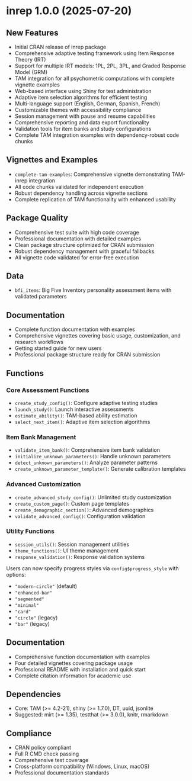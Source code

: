 # inrep 1.0.0 (2025-07-20)

## New Features

* Initial CRAN release of inrep package
* Comprehensive adaptive testing framework using Item Response Theory (IRT)
* Support for multiple IRT models: 1PL, 2PL, 3PL, and Graded Response Model (GRM)
* TAM integration for all psychometric computations with complete vignette examples
* Web-based interface using Shiny for test administration
* Adaptive item selection algorithms for efficient testing
* Multi-language support (English, German, Spanish, French)
* Customizable themes with accessibility compliance
* Session management with pause and resume capabilities
* Comprehensive reporting and data export functionality
* Validation tools for item banks and study configurations
* Complete TAM integration examples with dependency-robust code chunks

## Vignettes and Examples

* `complete-tam-examples`: Comprehensive vignette demonstrating TAM-inrep integration
* All code chunks validated for independent execution
* Robust dependency handling across vignette sections
* Complete replication of TAM functionality with enhanced usability

## Package Quality

* Comprehensive test suite with high code coverage
* Professional documentation with detailed examples  
* Clean package structure optimized for CRAN submission
* Robust dependency management with graceful fallbacks
* All vignette code validated for error-free execution

## Data

* `bfi_items`: Big Five Inventory personality assessment items with validated parameters

## Documentation

* Complete function documentation with examples
* Comprehensive vignettes covering basic usage, customization, and research workflows
* Getting started guide for new users
* Professional package structure ready for CRAN submission

## Functions

### Core Assessment Functions
* `create_study_config()`: Configure adaptive testing studies
* `launch_study()`: Launch interactive assessments
* `estimate_ability()`: TAM-based ability estimation
* `select_next_item()`: Adaptive item selection algorithms

### Item Bank Management
* `validate_item_bank()`: Comprehensive item bank validation
* `initialize_unknown_parameters()`: Handle unknown parameters
* `detect_unknown_parameters()`: Analyze parameter patterns
* `create_unknown_parameter_template()`: Generate calibration templates

### Advanced Customization
* `create_advanced_study_config()`: Unlimited study customization
* `create_custom_page()`: Custom page templates
* `create_demographic_section()`: Advanced demographics
* `validate_advanced_config()`: Configuration validation

### Utility Functions
* `session_utils()`: Session management utilities
* `theme_functions()`: UI theme management
* `response_validation()`: Response validation systems


Users can now specify progress styles via `config$progress_style` with options:

- `"modern-circle"` (default)
- `"enhanced-bar"`
- `"segmented"`
- `"minimal"`
- `"card"`
- `"circle"` (legacy)
- `"bar"` (legacy)



## Documentation

* Comprehensive function documentation with examples
* Four detailed vignettes covering package usage
* Professional README with installation and quick start
* Complete citation information for academic use

## Dependencies

* Core: TAM (>= 4.2-21), shiny (>= 1.7.0), DT, uuid, jsonlite
* Suggested: mirt (>= 1.35), testthat (>= 3.0.0), knitr, rmarkdown

## Compliance

* CRAN policy compliant
* Full R CMD check passing
* Comprehensive test coverage
* Cross-platform compatibility (Windows, Linux, macOS)
* Professional documentation standards

